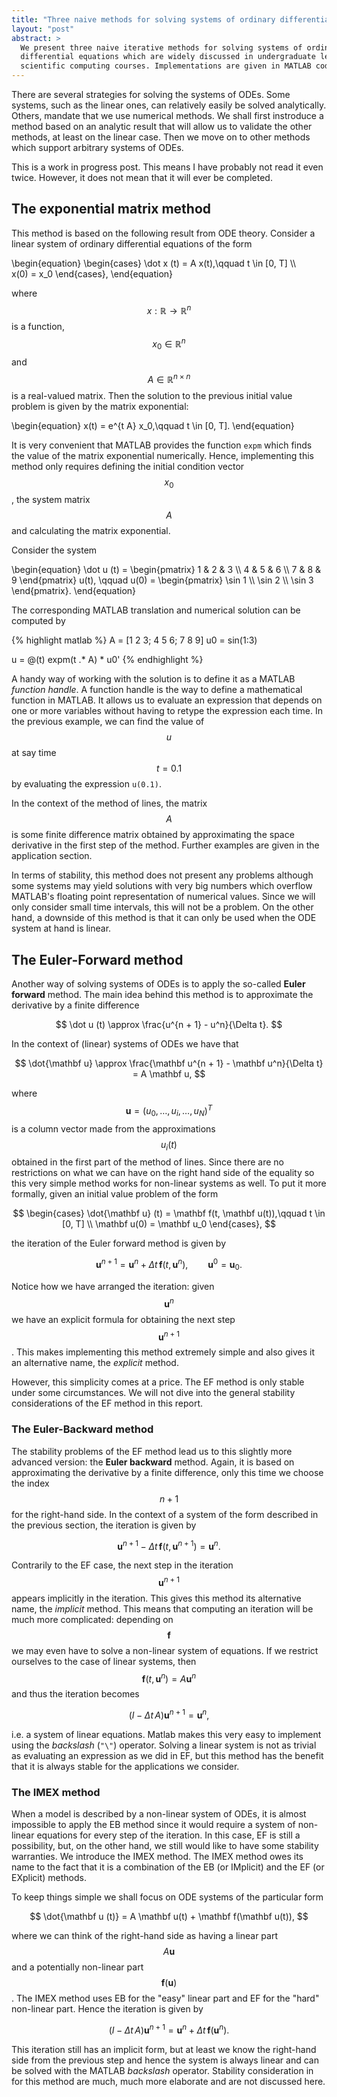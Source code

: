 ```yaml
---
title: "Three naive methods for solving systems of ordinary differential equations"
layout: "post"
abstract: >
  We present three naive iterative methods for solving systems of ordinary
  differential equations which are widely discussed in undergraduate level
  scientific computing courses. Implementations are given in MATLAB code.
---
```


There are several strategies for solving the systems of ODEs. Some systems,
such as the linear ones, can relatively easily be solved analytically. Others,
mandate that we use numerical methods. We shall first instroduce a method based
on an analytic result that will allow us to validate the other methods, at
least on the linear case. Then we move on to other methods which support
arbitrary systems of ODEs.

<p class="alert-warning">This is a work in progress post. This means I
have probably not read it even twice. However, it does not mean that it will
ever be completed.</p>


## The exponential matrix method

This method is based on the following result from ODE theory. Consider a linear
system of ordinary differential equations of the form

\begin{equation}
\begin{cases}
  \dot x (t) = A x(t),\qquad t \in [0, T] \\\\\
  x(0) = x_0
\end{cases},
\end{equation}

where $$x : \mathbb{R} \to \mathbb{R}^n$$ is a function, $$x_0 \in
\mathbb{R}^n$$ and $$A \in \mathbb{R}^{n \times n}$$ is a real-valued matrix.
Then the solution to the previous initial value problem is given by the matrix
exponential:

\begin{equation}
x(t) = e^{t A} x_0,\qquad t \in [0, T].
\end{equation}

It is very convenient that MATLAB provides the function `expm` which finds
the value of the matrix exponential numerically. Hence, implementing this
method only requires defining the initial condition vector $$x_0$$, the system
matrix $$A$$ and calculating the matrix exponential.

Consider the system

\begin{equation}
\dot u (t) = \begin{pmatrix}
1 & 2 & 3 \\\\ 4 & 5 & 6 \\\\ 7 & 8 & 9
\end{pmatrix} u(t),
\qquad u(0) = \begin{pmatrix}
\sin 1 \\\\ \sin 2 \\\\ \sin 3
\end{pmatrix}.
\end{equation}

The corresponding MATLAB translation and numerical solution can be computed by

{% highlight matlab %}
A = [1 2 3; 4 5 6; 7 8 9]
u0 = sin(1:3)

u = @(t) expm(t .* A) * u0'
{% endhighlight %}

A handy way of working with the solution is to define it as a MATLAB *function
handle*. A function handle is the way to define a mathematical function in
MATLAB. It allows us to evaluate an expression that depends on one or more
variables without having to retype the expression each time. In the previous
example, we can find the value of $$u$$ at say time $$t = 0.1$$ by evaluating the
expression `u(0.1)`.

In the context of the method of lines, the matrix $$A$$ is some finite difference
matrix obtained by approximating the space derivative in the first step of the
method. Further examples are given in the application section.

In terms of stability, this method does not present any problems although some
systems may yield solutions with very big numbers which overflow MATLAB's
floating point representation of numerical values. Since we will only consider
small time intervals, this will not be a problem. On the other hand, a downside
of this method is that it can only be used when the ODE system at hand is
linear.

## The Euler-Forward method

Another way of solving systems of ODEs is to apply the so-called **Euler
forward** method. The main idea behind this method is to approximate the
derivative by a finite difference

$$
\dot u (t) \approx \frac{u^{n + 1} - u^n}{\Delta t}.
$$

In the context of (linear) systems of ODEs we have that

$$
\dot{\mathbf u} \approx \frac{\mathbf u^{n + 1} - \mathbf u^n}{\Delta t} = A \mathbf u,
$$

where $$\mathbf u = (u_0, \dots, u_i, \dots, u_N)^T$$ is a column vector made from
the approximations $$u_i(t)$$ obtained in the first part of the method of lines.
Since there are no restrictions on what we can have on the right hand side of
the equality so this very simple method works for non-linear systems as well.
To put it more formally, given an initial value problem of the form

$$
\begin{cases}
\dot{\mathbf u} (t) = \mathbf f(t, \mathbf u(t)),\qquad t \in [0, T] \\
\mathbf u(0) = \mathbf u_0
\end{cases},
$$

the iteration of the Euler forward method is given by

$$
\mathbf u^{n + 1} = \mathbf u^n + \Delta t\, \mathbf f(t, \mathbf u^n),\qquad \mathbf u^0 = \mathbf u_0.
$$

Notice how we have arranged the iteration: given $$\mathbf u^n$$ we have an explicit
formula for obtaining the next step $$\mathbf u^{n + 1}$$. This makes implementing this
method extremely simple and also gives it an alternative name, the *explicit*
method.

However, this simplicity comes at a price. The EF method is only stable under
some circumstances. We will not dive into the general stability considerations
of the EF method in this report.

### The Euler-Backward method

The stability problems of the EF method lead us to this slightly more advanced
version: the **Euler backward** method. Again, it is based on approximating the
derivative by a finite difference, only this time we choose the index $$n + 1$$
for the right-hand side. In the context of a system of the form described in
the previous section, the iteration is given by

$$
\mathbf u^{n + 1} - \Delta t\, \mathbf f(t, \mathbf u^{n + 1}) = \mathbf u^n.
$$

Contrarily to the EF case, the next step in the iteration $$\mathbf u^{n + 1}$$ appears
implicitly in the iteration. This gives this method its alternative name, the
*implicit* method. This means that computing an iteration will be much more
complicated: depending on $$\mathbf f$$ we may even have to solve a non-linear system of
equations. If we restrict ourselves to the case of linear systems, then $$\mathbf f(t,
\mathbf u^n) = A \mathbf u^n$$ and thus the iteration becomes

$$
(I - \Delta t\,  A)\mathbf u^{n + 1} = \mathbf u^n,
$$

i.e. a system of linear equations. Matlab makes this very easy to implement
using the *backslash* (`"\"`) operator. Solving a linear system is not as
trivial as evaluating an expression as we did in EF, but this method has the
benefit that it is always stable for the applications we consider.

### The IMEX method

When a model is described by a non-linear system of ODEs, it is almost
impossible to apply the EB method since it would require a system of non-linear
equations for every step of the iteration. In this case, EF is still a
possibility, but, on the other hand, we still would like to have some stability
warranties. We introduce the IMEX method. The IMEX method owes its name to the
fact that it is a combination of the  EB (or IMplicit) and the EF (or EXplicit)
methods.

To keep things simple we shall focus on ODE systems of the particular form

$$
\dot{\mathbf u (t)} = A \mathbf u(t) + \mathbf f(\mathbf u(t)),
$$

where we can think of the right-hand side as having a linear part $$A \mathbf u$$ and a
potentially non-linear part $$\mathbf f(\mathbf u)$$. The IMEX method uses EB for the "easy"
linear part and EF for the "hard" non-linear part. Hence the iteration is given
by

$$
(I - \Delta t\, A)\mathbf u^{n + 1} = \mathbf u^n + \Delta t\, \mathbf f(\mathbf u^n).
$$

This iteration still has an implicit form, but at least we know the right-hand
side from the previous step and hence the system is always linear and can be
solved with the MATLAB *backslash* operator. Stability consideration in for
this method are much, much more elaborate and are not discussed here.